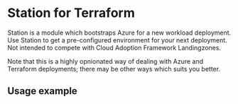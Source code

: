 # Station for Terraform

Station is a module which bootstraps Azure for a new workload deployment. Use Station to get a pre-configured environment for your next deployment. Not intended to compete with Cloud Adoption Framework Landingzones.

Note that this is a highly opnionated way of dealing with Azure and Terraform deployments; there may be other ways which suits you better.

## Usage example
